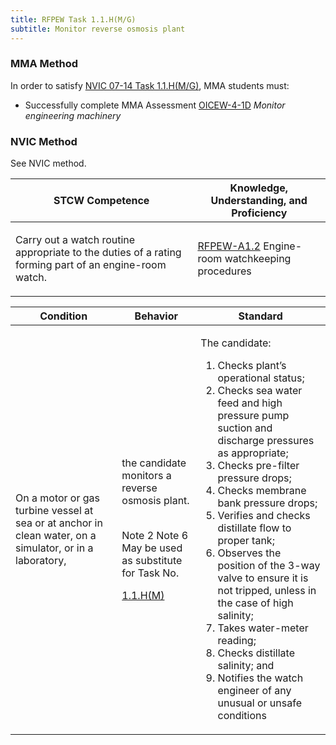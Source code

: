 ```yaml
---
title: RFPEW Task 1.1.H(M/G) 
subtitle: Monitor reverse osmosis plant
---
```



### MMA Method

In order to satisfy  [NVIC 07-14  Task  1.1.H(M/G)](/stcw23/assets/images/nvic-07-14.pdf), MMA students must:

* Successfully complete MMA Assessment  [OICEW-4-1D](OICEW-4-1D) *Monitor engineering machinery*


### NVIC Method

<a onclick="togglevisibility('nvic_methods')" >See NVIC method.</a>

<div id='nvic_methods' class='hide'>

<table>
<thead>
<tr>
<th class='forty'> STCW Competence </th>
<th class='sixty'> Knowledge, Understanding, and Proficiency </th>
</tr>
</thead>




<tbody>
<tr><td markdown='1'>

Carry out a watch routine appropriate to the duties of a rating forming part of an engine-room watch.

</td><td markdown='1'>

[RFPEW-A1.2](../../tables/34.html#RFPEW-A1.2) Engine-room watchkeeping procedures

</td></tr>


</tbody>
</table>


<table>
<thead>
<tr><th class='twenty'>  Condition </th><th class='twenty'> Behavior </th><th  class='sixty'>Standard </th></tr>
</thead>
<tbody >



<tr><td markdown='1'>

On a motor or gas turbine vessel at sea or at anchor in clean water, on a simulator, or in a laboratory,

</td><td markdown='1'>

the candidate monitors a reverse osmosis plant.

<br>

<div class="tooltip">Note 2 Note 6 May be used as substitute for Task No.

[1.1.H(M)](H0101HM)
<span class="tooltiptext">
</span>
</div>


</td><td markdown='1'>

The candidate:

1. Checks plant’s operational status;
2. Checks sea water feed and high pressure pump suction and discharge pressures as appropriate;
3. Checks pre-filter pressure drops;
4. Checks membrane bank pressure drops;
5. Verifies and checks distillate flow to proper tank;
6. Observes the position of the 3-way valve to ensure it is not tripped, unless in the case of high salinity;
7. Takes water-meter reading;
8. Checks distillate salinity; and
9. Notifies the watch engineer of any unusual or unsafe conditions

</td></tr>
</tbody>
</table>
</div>

